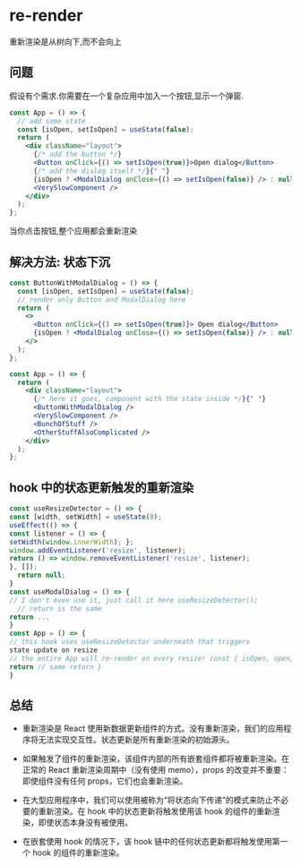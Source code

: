 # re-render

重新渲染是从树向下,而不会向上

## 问题

假设有个需求.你需要在一个复杂应用中加入一个按钮,显示一个弹窗.

```jsx
const App = () => {
  // add some state
  const [isOpen, setIsOpen] = useState(false);
  return (
    <div className="layout">
      {/* add the button */}
      <Button onClick={() => setIsOpen(true)}>Open dialog</Button>
      {/* add the dialog itself */}{" "}
      {isOpen ? <ModalDialog onClose={() => setIsOpen(false)} /> : null}
      <VerySlowComponent />
    </div>
  );
};
```

当你点击按钮,整个应用都会重新渲染

## 解决方法: 状态下沉

```jsx
const ButtonWithModalDialog = () => {
  const [isOpen, setIsOpen] = useState(false);
  // render only Button and ModalDialog here
  return (
    <>
      <Button onClick={() => setIsOpen(true)}> Open dialog</Button>
      {isOpen ? <ModalDialog onClose={() => setIsOpen(false)} /> : null}
    </>
  );
};

const App = () => {
  return (
    <div className="layout">
      {/* here it goes, component with the state inside */}{" "}
      <ButtonWithModalDialog />
      <VerySlowComponent />
      <BunchOfStuff />
      <OtherStuffAlsoComplicated />
    </div>
  );
};
```

## hook 中的状态更新触发的重新渲染

```jsx
const useResizeDetector = () => {
const [width, setWidth] = useState(0);
useEffect(() => {
const listener = () => {
setWidth(window.innerWidth); };
window.addEventListener('resize', listener);
return () => window.removeEventListener('resize', listener);
}, []);
  return null;
}
const useModalDialog = () => {
// I don't even use it, just call it here useResizeDetector();
  // return is the same
return ...
}
const App = () => {
// this hook uses useResizeDetector underneath that triggers
state update on resize
// the entire App will re-render on every resize! const { isOpen, open, close } = useModalDialog();
return // same return }
}
```

## 总结

- 重新渲染是 React 使用新数据更新组件的方式。没有重新渲染，我们的应用程序将无法实现交互性。状态更新是所有重新渲染的初始源头。

- 如果触发了组件的重新渲染，该组件内部的所有嵌套组件都将被重新渲染。在正常的 React 重新渲染周期中（没有使用 memo），props 的改变并不重要：即使组件没有任何 props，它们也会重新渲染。

- 在大型应用程序中，我们可以使用被称为“将状态向下传递”的模式来防止不必要的重新渲染。在 hook 中的状态更新将触发使用该 hook 的组件的重新渲染，即使状态本身没有被使用。

- 在嵌套使用 hook 的情况下，该 hook 链中的任何状态更新都将触发使用第一个 hook 的组件的重新渲染。
